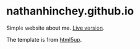 # nathanhinchey.github.io

Simple website about me. [Live version](http://www.nathanhinchey.com).

The template is from [html5up](https://html5up.net).
